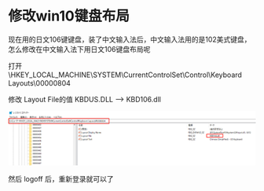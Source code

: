 # 修改win10键盘布局
现在用的日文106键键盘，装了中文输入法后，中文输入法用的是102美式键盘，怎么修改在中文输入法下用日文106键盘布局呢

打开 \HKEY_LOCAL_MACHINE\SYSTEM\CurrentControlSet\Control\Keyboard Layouts\00000804

修改 Layout File的值 KBDUS.DLL --> KBD106.dll

![](img\2020-10-26-13-43-20.png)

然后 logoff 后，重新登录就可以了
